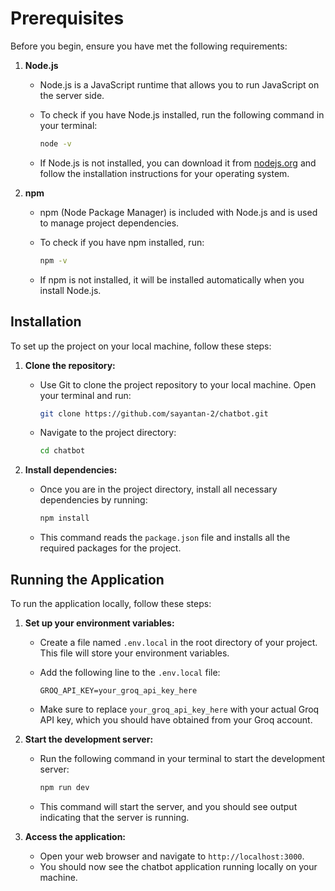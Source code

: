 # Prerequisites

Before you begin, ensure you have met the following requirements:

1. **Node.js**
   - Node.js is a JavaScript runtime that allows you to run JavaScript on the server side.
   - To check if you have Node.js installed, run the following command in your terminal:

     ```bash
     node -v
     ```

   - If Node.js is not installed, you can download it from [nodejs.org](https://nodejs.org/) and follow the installation instructions for your operating system.

2. **npm**
   - npm (Node Package Manager) is included with Node.js and is used to manage project dependencies.
   - To check if you have npm installed, run:

     ```bash
     npm -v
     ```

   - If npm is not installed, it will be installed automatically when you install Node.js.

## Installation

To set up the project on your local machine, follow these steps:

1. **Clone the repository:**
   - Use Git to clone the project repository to your local machine. Open your terminal and run:

     ```bash
     git clone https://github.com/sayantan-2/chatbot.git
     ```

   - Navigate to the project directory:

     ```bash
     cd chatbot
     ```

2. **Install dependencies:**
   - Once you are in the project directory, install all necessary dependencies by running:

     ```bash
     npm install
     ```

   - This command reads the `package.json` file and installs all the required packages for the project.

## Running the Application

To run the application locally, follow these steps:

1. **Set up your environment variables:**
   - Create a file named `.env.local` in the root directory of your project. This file will store your environment variables.
   - Add the following line to the `.env.local` file:

     ```plaintext
     GROQ_API_KEY=your_groq_api_key_here
     ```

   - Make sure to replace `your_groq_api_key_here` with your actual Groq API key, which you should have obtained from your Groq account.

2. **Start the development server:**
   - Run the following command in your terminal to start the development server:

     ```bash
     npm run dev
     ```

   - This command will start the server, and you should see output indicating that the server is running.

3. **Access the application:**
   - Open your web browser and navigate to `http://localhost:3000`.
   - You should now see the chatbot application running locally on your machine.
